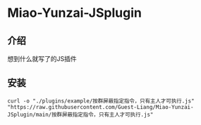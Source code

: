 # Miao-Yunzai-JSplugin
## 介绍
想到什么就写了的JS插件   
## 安装
```
curl -o "./plugins/example/按群屏蔽指定指令，只有主人才可执行.js" "https://raw.githubusercontent.com/Guest-Liang/Miao-Yunzai-JSplugin/main/按群屏蔽指定指令，只有主人才可执行.js"
```
